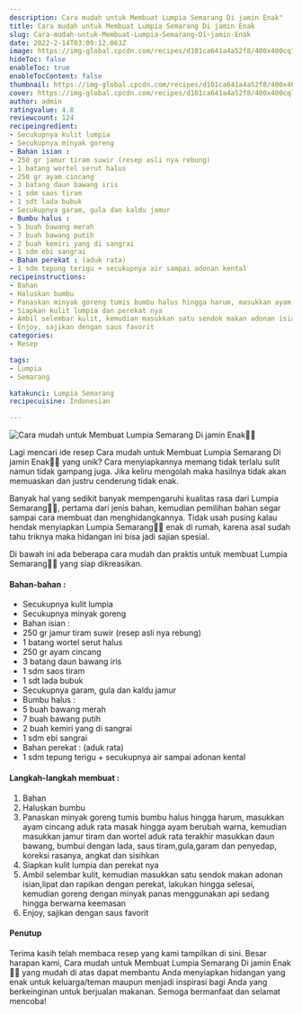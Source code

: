 ```yaml
---
description: Cara mudah untuk Membuat Lumpia Semarang Di jamin Enak"
title: Cara mudah untuk Membuat Lumpia Semarang Di jamin Enak
slug: Cara-mudah-untuk-Membuat-Lumpia-Semarang-Di-jamin-Enak
date: 2022-2-14T03:09:12.063Z
image: https://img-global.cpcdn.com/recipes/d101ca641a4a52f8/400x400cq70/photo.jpg
hideToc: false
enableToc: true
enableTocContent: false
thumbnail: https://img-global.cpcdn.com/recipes/d101ca641a4a52f8/400x400cq70/photo.jpg
cover: https://img-global.cpcdn.com/recipes/d101ca641a4a52f8/400x400cq70/photo.jpg
author: admin
ratingvalue: 4.8
reviewcount: 124
recipeingredient:
- Secukupnya kulit lumpia
- Secukupnya minyak goreng
- Bahan isian :
- 250 gr jamur tiram suwir (resep asli nya rebung)
- 1 batang wortel serut halus
- 250 gr ayam cincang
- 3 batang daun bawang iris
- 1 sdm saos tiram
- 1 sdt lada bubuk
- Secukupnya garam, gula dan kaldu jamur
- Bumbu halus :
- 5 buah bawang merah
- 7 buah bawang putih
- 2 buah kemiri yang di sangrai
- 1 sdm ebi sangrai
- Bahan perekat : (aduk rata)
- 1 sdm tepung terigu + secukupnya air sampai adonan kental
recipeinstructions:
- Bahan
- Haluskan bumbu
- Panaskan minyak goreng tumis bumbu halus hingga harum, masukkan ayam cincang aduk rata masak hingga ayam berubah warna, kemudian masukkan jamur tiram dan wortel aduk rata terakhir masukkan daun bawang, bumbui dengan lada, saus tiram,gula,garam dan penyedap, koreksi rasanya, angkat dan sisihkan
- Siapkan kulit lumpia dan perekat nya
- Ambil selembar kulit, kemudian masukkan satu sendok makan adonan isian,lipat dan rapikan dengan perekat, lakukan hingga selesai, kemudian goreng dengan minyak panas menggunakan api sedang hingga berwarna keemasan
- Enjoy, sajikan dengan saus favorit
categories:
- Resep

tags:
- Lumpia
- Semarang

katakunci: Lumpia Semarang
recipecuisine: Indonesian

---
```


![Cara mudah untuk Membuat Lumpia Semarang Di jamin Enak👩‍🍳](https://img-global.cpcdn.com/recipes/d101ca641a4a52f8/400x400cq70/photo.jpg)

Lagi mencari ide resep Cara mudah untuk Membuat Lumpia Semarang Di jamin Enak👩‍🍳 yang unik? Cara menyiapkannya memang tidak terlalu sulit namun tidak gampang juga. Jika keliru mengolah maka hasilnya tidak akan memuaskan dan justru cenderung tidak enak.

Banyak hal yang sedikit banyak mempengaruhi kualitas rasa dari Lumpia Semarang👩‍🍳, pertama dari jenis bahan, kemudian pemilihan bahan segar sampai cara membuat dan menghidangkannya. Tidak usah pusing kalau hendak menyiapkan Lumpia Semarang👩‍🍳 enak di rumah, karena asal sudah tahu triknya maka hidangan ini bisa jadi sajian spesial.

Di bawah ini ada beberapa cara mudah dan praktis untuk membuat Lumpia Semarang👩‍🍳 yang siap dikreasikan.

<!--inarticleads1-->

#### Bahan-bahan :

- Secukupnya kulit lumpia
- Secukupnya minyak goreng
- Bahan isian :
- 250 gr jamur tiram suwir (resep asli nya rebung)
- 1 batang wortel serut halus
- 250 gr ayam cincang
- 3 batang daun bawang iris
- 1 sdm saos tiram
- 1 sdt lada bubuk
- Secukupnya garam, gula dan kaldu jamur
- Bumbu halus :
- 5 buah bawang merah
- 7 buah bawang putih
- 2 buah kemiri yang di sangrai
- 1 sdm ebi sangrai
- Bahan perekat : (aduk rata)
- 1 sdm tepung terigu + secukupnya air sampai adonan kental

<!--inarticleads2-->

#### Langkah-langkah membuat :

1. Bahan
1. Haluskan bumbu
1. Panaskan minyak goreng tumis bumbu halus hingga harum, masukkan ayam cincang aduk rata masak hingga ayam berubah warna, kemudian masukkan jamur tiram dan wortel aduk rata terakhir masukkan daun bawang, bumbui dengan lada, saus tiram,gula,garam dan penyedap, koreksi rasanya, angkat dan sisihkan
1. Siapkan kulit lumpia dan perekat nya
1. Ambil selembar kulit, kemudian masukkan satu sendok makan adonan isian,lipat dan rapikan dengan perekat, lakukan hingga selesai, kemudian goreng dengan minyak panas menggunakan api sedang hingga berwarna keemasan
1. Enjoy, sajikan dengan saus favorit

#### Penutup

Terima kasih telah membaca resep yang kami tampilkan di sini. Besar harapan kami, Cara mudah untuk Membuat Lumpia Semarang Di jamin Enak👩‍🍳 yang mudah di atas dapat membantu Anda menyiapkan hidangan yang enak untuk keluarga/teman maupun menjadi inspirasi bagi Anda yang berkeinginan untuk berjualan makanan. Semoga bermanfaat dan selamat mencoba!